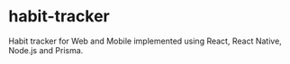 # habit-tracker
Habit tracker for Web and Mobile implemented using React, React Native, Node.js and Prisma.
